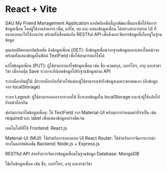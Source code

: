 # React + Vite

SAU My Friend Management Application
แอปพลิเคชันนี้ถูกพัฒนาขึ้นมาเพื่อใช้จัดการข้อมูลเพื่อน โดยผู้ใช้งานสามารถ เพิ่ม, แก้ไข, ลบ และ แสดงข้อมูลเพื่อน ได้อย่างสะดวกผ่าน UI ที่ออกแบบมาให้ใช้งานง่าย พร้อมทั้งเชื่อมต่อกับ RESTful API เพื่อดึงและจัดการข้อมูลที่เก็บอยู่ในฐานข้อมูล

คุณสมบัติของแอปพลิเคชัน
ดึงข้อมูลเพื่อน (GET):
ดึงข้อมูลเพื่อนจากฐานข้อมูลและแสดงในหน้าจอ พร้อมทั้งแสดงข้อมูลในฟิลด์ TextField เพื่อให้สามารถแก้ไขได้

แก้ไขข้อมูลเพื่อน (PUT):
ผู้ใช้สามารถแก้ไขข้อมูลเพื่อน เช่น ชื่อ-นามสกุล, เบอร์โทร, อายุ และสาขาวิชา เมื่อกดปุ่ม Save ระบบจะอัปเดตข้อมูลไปยังฐานข้อมูลผ่าน API

ระบบล็อกอินผู้ใช้:
มีระบบล็อกอินที่ช่วยให้แต่ละผู้ใช้สามารถเข้าถึงข้อมูลเฉพาะของตนเอง (ดึงข้อมูลจาก localStorage)

ระบบ Logout:
ผู้ใช้สามารถออกจากระบบได้ ซึ่งจะลบข้อมูลใน localStorage และนำผู้ใช้กลับไปยังหน้าล็อกอิน

ฟอร์มการแก้ไขข้อมูลเพื่อน:
ใช้ TextField จาก Material-UI พร้อมการกำหนดค่าที่จำเป็น เช่น required และ label เพื่อแสดงข้อมูลอย่างชัดเจน

เทคโนโลยีที่ใช้
Frontend: React.js

Material-UI (MUI): ใช้สำหรับการออกแบบ UI
React Router: ใช้สำหรับการจัดการการนำทางในแอปพลิเคชัน
Backend: Node.js + Express.js

RESTful API สำหรับการจัดการข้อมูลเพื่อนในฐานข้อมูล
Database: MongoDB

ใช้เก็บข้อมูลเพื่อน เช่น ชื่อ, เบอร์โทร, อายุ และสาขาวิชา
